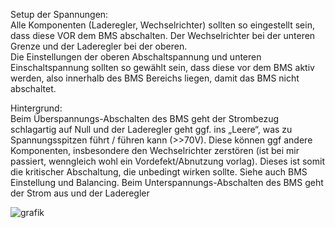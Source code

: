 Setup der Spannungen:  
Alle Komponenten (Laderegler, Wechselrichter) sollten so eingestellt sein, dass diese VOR dem BMS abschalten. Der Wechselrichter bei der unteren Grenze und der Laderegler bei der oberen.  
Die Einstellungen der oberen Abschaltspannung und unteren Einschaltspannung sollten so gewählt sein, dass diese vor dem BMS aktiv werden, also innerhalb des BMS Bereichs liegen, damit das BMS nicht abschaltet.  

Hintergrund:  
Beim Überspannungs-Abschalten des BMS geht der Strombezug schlagartig auf Null und der Laderegler geht ggf. ins „Leere“, was zu Spannungsspitzen führt / führen kann (>>70V). Diese können ggf andere Komponenten, insbesondere den Wechselrichter zerstören (ist bei mir passiert, wenngleich wohl ein Vordefekt/Abnutzung vorlag). Dieses ist somit die kritischer Abschaltung, die unbedingt wirken sollte. Siehe auch BMS Einstellung und Balancing.
Beim Unterspannungs-Abschalten des BMS geht der Strom aus und der Laderegler 

![grafik](https://user-images.githubusercontent.com/125013125/233797451-fd6ab893-eb3f-47ea-b70e-7bc07158c84e.png)


